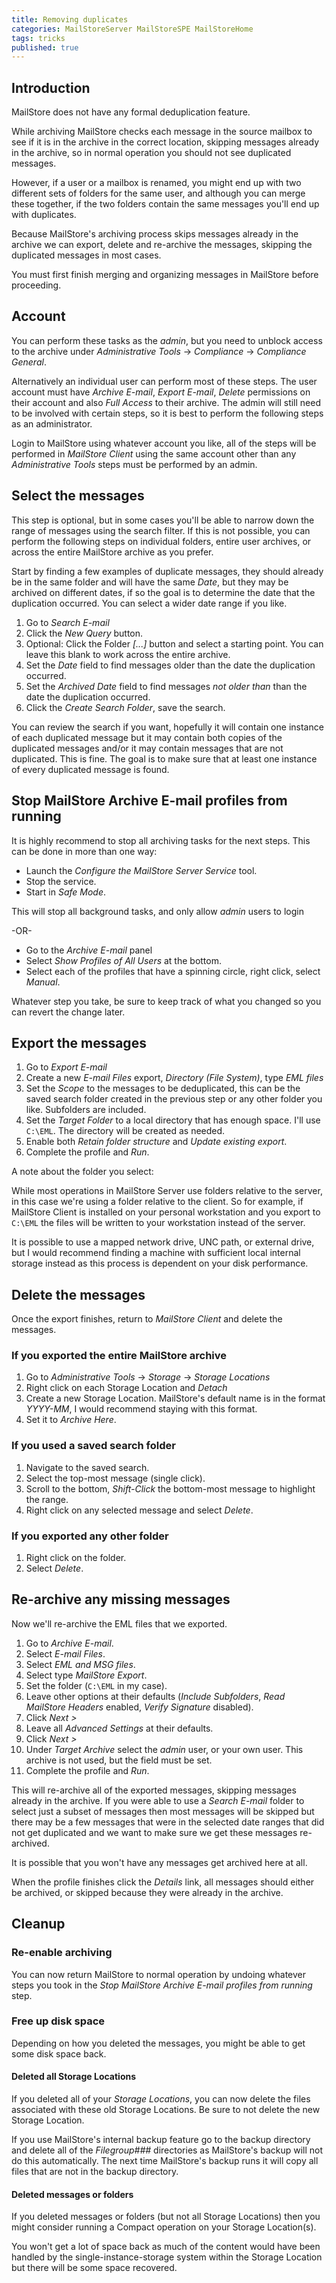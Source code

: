 ```yaml
---
title: Removing duplicates
categories: MailStoreServer MailStoreSPE MailStoreHome
tags: tricks
published: true
---
```


## Introduction

MailStore does not have any formal deduplication feature.

While archiving MailStore checks each message in the source mailbox to see if it is in the archive in the correct location, skipping messages already in the archive, so in normal operation you should not see duplicated messages.

However, if a user or a mailbox is renamed, you might end up with two different sets of folders for the same user, and although you can merge these together, if the two folders contain the same messages you'll end up with duplicates.

Because MailStore's archiving process skips messages already in the archive we can export, delete and re-archive the messages, skipping the duplicated messages in most cases.

You must first finish merging and organizing messages in MailStore before proceeding.

## Account

You can perform these tasks as the *admin*, but you need to unblock access to the archive under *Administrative Tools* -> *Compliance* -> *Compliance General*.

Alternatively an individual user can perform most of these steps. The user account must have *Archive E-mail*, *Export E-mail*, *Delete* permissions on their account and also *Full Access* to their archive. The admin will still need to be involved with certain steps, so it is best to perform the following steps as an administrator.

Login to MailStore using whatever account you like, all of the steps will be performed in *MailStore Client* using the same account other than any *Administrative Tools*  steps must be performed by an admin.

## Select the messages

This step is optional, but in some cases you'll be able to narrow down the range of messages using the search filter. If this is not possible, you can perform the following steps on individual folders, entire user archives, or across the entire MailStore archive as you prefer.

Start by finding a few examples of duplicate messages, they should already be in the same folder and will have the same *Date*, but they may be archived on different dates, if so the goal is to determine the date that the duplication occurred. You can select a wider date range if you like.

1. Go to *Search E-mail*
2. Click the *New Query* button.
3. Optional: Click the Folder *[...]* button and select a starting point. You can leave this blank to work across the entire archive.
4. Set the *Date* field to find messages older than the date the duplication occurred.
5. Set the *Archived Date* field to find messages *not older than* than the date the duplication occurred.
6. Click the *Create Search Folder*, save the search.

You can review the search if you want, hopefully it will contain one instance of each duplicated message but it may contain both copies of the duplicated messages and/or it may contain messages that are not duplicated. This is fine. The goal is to make sure that at least one instance of every duplicated message is found.

## Stop MailStore Archive E-mail profiles from running

It is highly recommend to stop all archiving tasks for the next steps. This can be done in more than one way:

* Launch the *Configure the MailStore Server Service* tool.
* Stop the service.
* Start in *Safe Mode*.

This will stop all background tasks, and only allow *admin* users to login

-OR-

* Go to the *Archive E-mail* panel
* Select *Show Profiles of All Users* at the bottom.
* Select each of the profiles that have a spinning circle, right click, select *Manual*.

Whatever step you take, be sure to keep track of what you changed so you can revert the change later.

## Export the messages

1. Go to *Export E-mail*
2. Create a new *E-mail Files* export, *Directory (File System)*, type *EML files*
3. Set the *Scope* to the messages to be deduplicated, this can be the saved search folder created in the previous step or any other folder you like. Subfolders are included.
4. Set the *Target Folder* to a local directory that has enough space. I'll use `C:\EML`. The directory will be created as needed.
5. Enable both *Retain folder structure* and *Update existing export*.
6. Complete the profile and *Run*.

A note about the folder you select:

While most operations in MailStore Server use folders relative to the server, in this case we're using a folder relative to the client. So for example, if MailStore Client is installed on your personal workstation and you export to `C:\EML` the files will be written to your workstation instead of the server.

It is possible to use a mapped network drive, UNC path, or external drive, but I would recommend finding a machine with sufficient local internal storage instead as this process is dependent on your disk performance.

## Delete the messages

Once the export finishes, return to *MailStore Client* and delete the messages.

### If you exported the entire MailStore archive

1. Go to *Administrative Tools* -> *Storage* -> *Storage Locations*
2. Right click on each Storage Location and *Detach*
3. Create a new Storage Location. MailStore's default name is in the format *YYYY-MM*, I would recommend staying with this format.
4. Set it to *Archive Here*.

### If you used a saved search folder

1. Navigate to the saved search.
2. Select the top-most message (single click).
3. Scroll to the bottom, *Shift-Click* the bottom-most message to highlight the range.
4. Right click on any selected message and select *Delete*.

### If you exported any other folder

1. Right click on the folder.
2. Select *Delete*.

## Re-archive any missing messages

Now we'll re-archive the EML files that we exported.

1. Go to *Archive E-mail*.
2. Select *E-mail Files*.
3. Select *EML and MSG files*.
4. Select type *MailStore Export*.
5. Set the folder (`C:\EML` in my case).
6. Leave other options at their defaults (*Include Subfolders*, *Read MailStore Headers* enabled, *Verify Signature* disabled).
7. Click *Next >*
8. Leave all *Advanced Settings* at their defaults.
9. Click *Next >*
10. Under *Target Archive* select the *admin* user, or your own user. This archive is not used, but the field must be set.
11. Complete the profile and *Run*.

This will re-archive all of the exported messages, skipping messages already in the archive. If you were able to use a *Search E-mail* folder to select just a subset of messages then most messages will be skipped but there may be a few messages that were in the selected date ranges that did not get duplicated and we want to make sure we get these messages re-archived.

It is possible that you won't have any messages get archived here at all.

When the profile finishes click the *Details* link, all messages should either be archived, or skipped because they were already in the archive.

## Cleanup

### Re-enable archiving

You can now return MailStore to normal operation by undoing whatever steps you took in the *Stop MailStore Archive E-mail profiles from running* step.

### Free up disk space

Depending on how you deleted the messages, you might be able to get some disk space back.

#### Deleted all Storage Locations

If you deleted all of your *Storage Locations*, you can now delete the files associated with these old Storage Locations. Be sure to not delete the new Storage Location.

If you use MailStore's internal backup feature go to the backup directory and delete all of the *Filegroup###* directories as MailStore's backup will not do this automatically. The next time MailStore's backup runs it will copy all files that are not in the backup directory.

#### Deleted messages or folders

If you deleted messages or folders (but not all Storage Locations) then you might consider running a Compact operation on your Storage Location(s).

You won't get a lot of space back as much of the content would have been handled by the single-instance-storage system within the Storage Location but there will be some space recovered.
